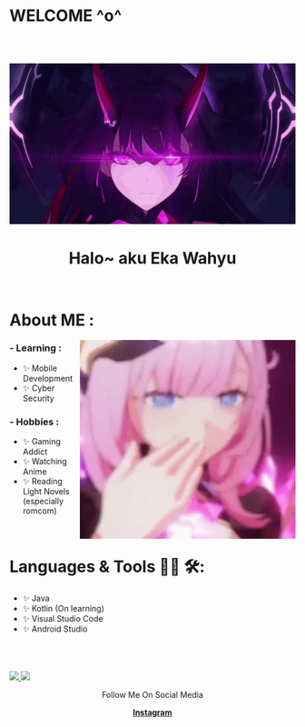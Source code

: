 # WELCOME ^o^
</br>
</br>
<p align="center">
  <img src="meii senpaiii.webp" alt="Banner">
</p>

<h1 align="center">Halo~ aku Eka Wahyu</h1>
</br>

# About ME :

<img height=350px width=380px alt="GIF" align="right" src="elyy.webp">  

### - Learning :
- ✨ Mobile Development
- ✨ Cyber Security

### - Hobbies : 
- ✨ Gaming Addict
- ✨ Watching Anime
- ✨ Reading Light Novels (especially romcom)

</br>


# Languages & Tools 👨‍💻 🛠:
- ✨ Java
- ✨ Kotlin (On learning)
- ✨ Visual Studio Code
- ✨ Android Studio
</br>
</br>
</br>


<a href="https://github.com/kwhyu">
  <img height="180em" src="https://github-readme-stats-eight-theta.vercel.app/api?username=kwhyu&show_icons=true&theme=algolia&include_all_commits=true&count_private=true"/>
  <img height="180em" src="https://github-readme-stats-eight-theta.vercel.app/api/top-langs/?username=kwhyu&layout=compact&langs_count=8&theme=algolia"/>
</a>

</br>

<p align="center">Follow Me On Social Media </p> 
<p align="center">
  <strong><a href="https://www.instagram.com/ekaawahhyuu/">Instagram</a></strong>
</p>


